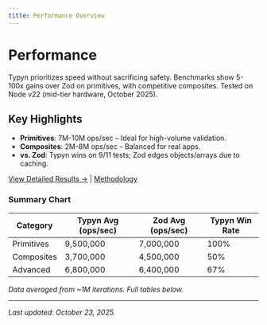 ```yaml
---
title: Performance Overview
---
```


# Performance

Typyn prioritizes speed without sacrificing safety. Benchmarks show 5-100x gains over Zod on primitives, with competitive composites. Tested on Node v22 (mid-tier hardware, October 2025).

## Key Highlights
- **Primitives**: 7M-10M ops/sec – Ideal for high-volume validation.
- **Composites**: 2M-8M ops/sec – Balanced for real apps.
- **vs. Zod**: Typyn wins on 9/11 tests; Zod edges objects/arrays due to caching.

[View Detailed Results →](/benchmarks/results) | [Methodology](/benchmarks/methodology)

### Summary Chart
| Category | Typyn Avg (ops/sec) | Zod Avg (ops/sec) | Typyn Win Rate |
|----------|---------------------|-------------------|---------------|
| Primitives | 9,500,000 | 7,000,000 | 100% |
| Composites | 3,700,000 | 4,500,000 | 50% |
| Advanced | 6,800,000 | 6,400,000 | 67% |

*Data averaged from ~1M iterations. Full tables below.*

---

*Last updated: October 23, 2025.*


